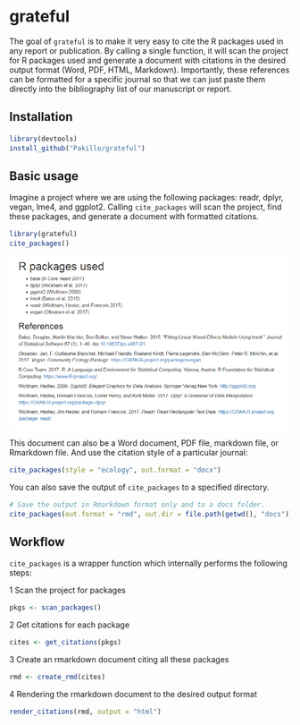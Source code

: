 <!-- README.md is generated from README.Rmd. Please edit that file -->
grateful
========

The goal of `grateful` is to make it very easy to cite the R packages used in any report or publication. By calling a single function, it will scan the project for R packages used and generate a document with citations in the desired output format (Word, PDF, HTML, Markdown). Importantly, these references can be formatted for a specific journal so that we can just paste them directly into the bibliography list of our manuscript or report.

Installation
------------

``` r
library(devtools)
install_github("Pakillo/grateful")
```

Basic usage
-----------

Imagine a project where we are using the following packages: readr, dplyr, vegan, lme4, and ggplot2. Calling `cite_packages` will scan the project, find these packages, and generate a document with formatted citations.

``` r
library(grateful)
cite_packages()
```

![](example-output.PNG)

This document can also be a Word document, PDF file, markdown file, or Rmarkdown file. And use the citation style of a particular journal:

``` r
cite_packages(style = "ecology", out.format = "docx")
```

You can also save the output of `cite_packages` to a specified directory.

``` r
# Save the output in Rmarkdown format only and to a docs folder.
cite_packages(out.format = "rmd", out.dir = file.path(getwd(), "docs"))
```

Workflow
--------

`cite_packages` is a wrapper function which internally performs the following steps:

1 Scan the project for packages

``` r
pkgs <- scan_packages()
```

2 Get citations for each package

``` r
cites <- get_citations(pkgs)
```

3 Create an rmarkdown document citing all these packages

``` r
rmd <- create_rmd(cites)
```

4 Rendering the rmarkdown document to the desired output format

``` r
render_citations(rmd, output = "html")
```
